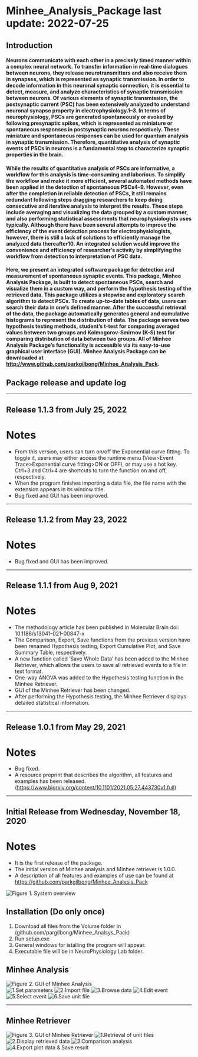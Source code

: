 # Minhee_Analysis_Package last update: 2022-07-25
 ## Introduction  
  #### Neurons communicate with each other in a precisely timed manner within a complex neural network. To transfer information in real-time dialogues between neurons, they release neurotransmitters and also receive them in synapses, which is represented as synaptic transmission. In order to decode information in this neuronal synaptic connection, it is essential to detect, measure, and analyze characteristics of synaptic transmission between neurons. Of various elements of synaptic transmission, the postsynaptic current (PSC) has been extensively analyzed to understand neuronal synapse property in electrophysiology.1–3. In terms of neurophysiology, PSCs are generated spontaneously or evoked by following presynaptic spikes, which is represented as miniature or spontaneous responses in postsynaptic neurons respectively. These miniature and spontaneous responses can be used for quantum analysis in synaptic transmission. Therefore, quantitative analysis of synaptic events of PSCs in neurons is a fundamental step to characterize synaptic properties in the brain.       
 #### While the results of quantitative analysis of PSCs are informative, a workflow for this analysis is time-consuming and laborious. To simplify the workflow and make it more efficient, several automated methods have been applied in the detection of spontaneous PSCs4–9. However, even after the completion in reliable detection of PSCs, it still remains redundant following steps dragging researchers to keep doing consecutive and iterative analysis to interpret the results. These steps include averaging and visualizing the data grouped by a custom manner, and also performing statistical assessments that neurophysiologists uses typically. Although there have been several attempts to improve the efficiency of the event detection process for electrophysiologists, however, there is still a lack of solutions to efficiently manage the analyzed data thereafter10. An integrated solution would improve the convenience and efficiency of researcher’s activity by simplifying the workflow from detection to interpretation of PSC data.         
 #### Here, we present an integrated software package for detection and measurement of spontaneous synaptic events. This package, Minhee Analysis Package, is built to detect spontaneous PSCs, search and visualize them in a custom way, and perform the hypothesis testing of the retrieved data. This package utilizes a stepwise and exploratory search algorithm to detect PSCs. To create up-to-date tables of data, users can search their data in one’s defined manner. After the successful retrieval of the data, the package automatically generates general and cumulative histograms to represent the distribution of data. The package serves two hypothesis testing methods, student’s t-test for comparing averaged values between two groups and Kolmogorov-Smirnov (K-S) test for comparing distribution of data between two groups. All of Minhee Analysis Package’s functionality is accessible via its easy-to-use graphical user interface (GUI). Minhee Analysis Package can be downloaded at http://www.github.com/parkgilbong/Minhee_Analysis_Pack.
 
 ## Package release and update log
-------------------------------------------------------------------------------
Release 1.1.3 from July 25, 2022
-------------------------------------------------------------------------------
Notes
=====
-	From this version, users can turn on/off the Exponential curve fitting. To toggle it, users may either access the runtime menu (View>Event Trace>Exponential curve fitting>ON or OFF), or may use a hot key. Ctrl+3 and Ctrl+4 are shortcuts to turn the function on and off, respectively. 
-	When the program finishes importing a data file, the file name with the extension appears in its window title.        
-	Bug fixed and GUI has been improved. 

-------------------------------------------------------------------------------
Release 1.1.2 from May 23, 2022
-------------------------------------------------------------------------------
Notes
=====
-	Bug fixed and GUI has been improved. 

-------------------------------------------------------------------------------
Release 1.1.1 from Aug 9, 2021
-------------------------------------------------------------------------------
Notes
=====
-	The methodology article has been published in Molecular Brain doi: 10.1186/s13041-021-00847-x
-	The Comparison, Export, Save functions from the previous version have been renamed Hypothesis testing, Export Cumulative Plot, and Save Summary Table, respectively. 
-	A new function called ‘Save Whole Data’ has been added to the Minhee Retriever, which allows the users to save all retrieved events to a file in text format. 
-	One-way ANOVA was added to the Hypothesis testing function in the Minhee Retriever. 
-	GUI of the Minhee Retriever has been changed.
-	After performing the Hypothesis testing, the Minhee Retriever displays detailed statistical information.    

-------------------------------------------------------------------------------
Release 1.0.1 from May 29, 2021
-------------------------------------------------------------------------------
Notes
=====
-	Bug fixed. 
-	A resource preprint that describes the algorithm, all features and examples has been released. 
(https://www.biorxiv.org/content/10.1101/2021.05.27.443730v1.full)

-------------------------------------------------------------------------------
Initial Release from Wednesday, November 18, 2020
-------------------------------------------------------------------------------
Notes
=====
-	It is the first release of the package. 
-	The initial version of Minhee analysis and Minhee retriever is 1.0.0.
-	A description of all features and examples of use can be found at https://github.com/parkgilbong/Minhee_Analysis_Pack 
 

![Figure 1. System overview](https://github.com/parkgilbong/Minhee_Analysis_Pack/blob/master/Minhee%20Analysis/System%20overview.PNG) 
  
 ## Installation (Do only once)  
  1. Download all files from the Volume folder in (github.com/pargilbong/Minhee_Analsys_Pack)
  2. Run setup.exe 
  3. General windows for istalling the program will appear.
  4. Executable file will be in NeuroPhysiology Lab folder.    
 
  ## **Minhee Analysis**
 ![Figure 2. GUI of Minhee Analysis](https://github.com/parkgilbong/Minhee_Analysis_Pack/blob/master/Minhee%20Analysis/Screenshot%20of%20Minhee%20Analysis.png)  
![1.Set parameters](https://github.com/parkgilbong/Minhee_Analysis_Pack/blob/master/Use%20Example/Minhee_Analysis_step_1.PNG)
![2.Import file](https://github.com/parkgilbong/Minhee_Analysis_Pack/blob/master/Use%20Example/Minhee_Analysis_step_2.PNG)
![3.Browse data](https://github.com/parkgilbong/Minhee_Analysis_Pack/blob/master/Use%20Example/Minhee_Analysis_step_3.PNG)
![4.Edit event](https://github.com/parkgilbong/Minhee_Analysis_Pack/blob/master/Use%20Example/Minhee_Analysis_step_4.PNG)
![5.Select event](https://github.com/parkgilbong/Minhee_Analysis_Pack/blob/master/Use%20Example/Minhee_Analysis_step_5.PNG)
![6.Save unit file](https://github.com/parkgilbong/Minhee_Analysis_Pack/blob/master/Use%20Example/Minhee_Analysis_step_6.PNG)
*****
 ## **Minhee Retriever**
![Figure 3. GUI of Minhee Retriever](https://github.com/parkgilbong/Minhee_Analysis_Pack/blob/master/Minhee%20Retriever/Screenshot%20of%20Minhee%20Retriever.png)
![1.Retrieval of unit files](https://github.com/parkgilbong/Minhee_Analysis_Pack/blob/master/Use%20Example/Minhee_Retriever_step_1.PNG)
![2.Display retrieved data](https://github.com/parkgilbong/Minhee_Analysis_Pack/blob/master/Use%20Example/Minhee_Retriever_step_2.PNG)
![3.Comparison analysis](https://github.com/parkgilbong/Minhee_Analysis_Pack/blob/master/Use%20Example/Minhee_Retriever_step_3.PNG)
![4.Export plot data & Save result](https://github.com/parkgilbong/Minhee_Analysis_Pack/blob/master/Use%20Example/Minhee_Retriever_step_4.PNG)
